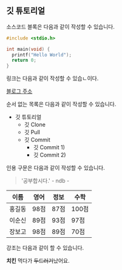 ## 깃 튜토리얼

소스코드 블록은 다음과 같이 작성할 수 있습니다.
```c
#include <stdio.h>

int main(void) {
  printf("Hello World");
  return 0;
}
```

링크는 다음과 같이 작성할 수 있습ㄴ이다.

[블로그 주소](https://blog.naver.com/ndb796)

순서 없는 목록은 다음과 같이 작성할 수 있습니다.

* 깃 튜토리얼
  * 깃 Clone
  * 깃 Pull
  * 깃 Commit
    * 깃 Commit 1)
    * 깃 Commit 2)
    
인용 구문은 다음과 같이 작성할 수 있습니다.

> '공부합시다.' - ndb -

이름|영어|정보|수학
---|---|---|---|
홍길동|98점|87점|100점|
이순신|89점|93점|97점|
장보고|98점|89점|70점|

강조는 다음과 같이 할 수 있습니다.

**치킨** 먹다가 ~~두드러기~~났어요. 
